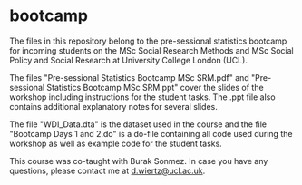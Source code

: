 # bootcamp
The files in this repository belong to the pre-sessional statistics bootcamp for incoming students on the MSc Social Research Methods and MSc Social Policy and Social Research at University College London (UCL). 

The files "Pre-sessional Statistics Bootcamp MSc SRM.pdf" and "Pre-sessional Statistics Bootcamp MSc SRM.ppt" cover the slides of the workshop including instructions for the student tasks. The .ppt file also contains  additional explanatory notes for several slides.  

The file "WDI_Data.dta" is the dataset used in the course and the file "Bootcamp Days 1 and 2.do" is a do-file containing all code used during the workshop as well as example code for the student tasks. 

This course was co-taught with Burak Sonmez. In case you have any questions, please contact me at d.wiertz@ucl.ac.uk. 
